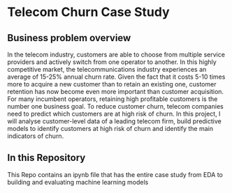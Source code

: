 # Telecom Churn Case Study
## Business problem overview
In the telecom industry, customers are able to choose from multiple service providers and actively switch from one operator to another. In this highly competitive market, the telecommunications industry experiences an average of 15-25% annual churn rate. Given the fact that it costs 5-10 times more to acquire a new customer than to retain an existing one, customer retention has now become even more important than customer acquisition.
For many incumbent operators, retaining high profitable customers is the number one business goal. To reduce customer churn, telecom companies need to predict which customers are at high risk of churn.
In this project, I will analyse customer-level data of a leading telecom firm, build predictive models to identify customers at high risk of churn and identify the main indicators of churn.

## In this Repository
This Repo contains an ipynb file that has the entire case study from EDA to building and evaluating machine learning models
